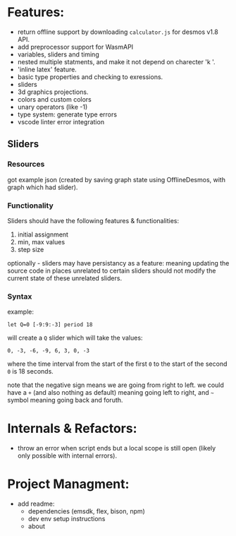# Features:
* return offline support by downloading `calculator.js` for desmos v1.8 API.
* add preprocessor support for WasmAPI
* variables, sliders and timing
* nested multiple statments, and make it not depend on charecter 'k '.
* 'inline latex' feature.
* basic type properties and checking to exressions.
* sliders
* 3d graphics projections.
* colors and custom colors
* unary operators (like -1)
* type system: generate type errors
* vscode linter error integration

## Sliders
### Resources
got example json (created by saving graph state using OfflineDesmos, with graph which had slider).

### Functionality
Sliders should have the following features & functionalities:
1. initial assignment
2. min, max values
3. step size

optionally - sliders may have persistancy as a feature: meaning updating the source code in places unrelated to certain sliders should not modify the current state of these unrelated sliders.

### Syntax
example:
```
let Q=0 [-9:9:-3] period 18
```
will create a `Q` slider which will take the values:
```
0, -3, -6, -9, 6, 3, 0, -3
```
where the time interval from the start of the first `0` to the start of the second `0` is 18 seconds.

note that the negative sign means we are going from right to left.
we could have a `+` (and also nothing as default) meaning going left to right,
and `~` symbol meaning going back and foruth.


# Internals & Refactors:
* throw an error when script ends but a local scope is still open (likely only possible with internal errors).

# Project Managment:
* add readme:
    - dependencies (emsdk, flex, bison, npm)
    - dev env setup instructions
    - about